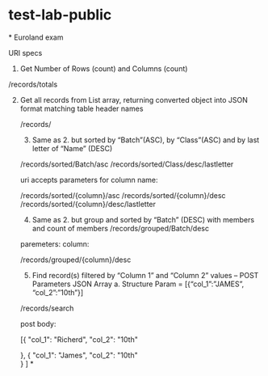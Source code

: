 # test-lab-public
\*
Euroland exam

URI specs

1) Get Number of Rows (count) and Columns (count)

/records/totals

2) Get all records from List<Table> array, returning converted object into JSON format matching table header names 

/records/

3) Same as 2. but sorted by “Batch”(ASC), by “Class”(ASC) and by last letter of “Name” (DESC)

/records/sorted/Batch/asc
/records/sorted/Class/desc/lastletter

uri accepts parameters for column name: 

/records/sorted/{column}/asc
/records/sorted/{column}/desc
/records/sorted/{column}/desc/lastletter

4) Same as 2. but group and sorted by “Batch” (DESC) with members and count of members
/records/grouped/Batch/desc

paremeters: column:

/records/grouped/{column}/desc

5) Find record(s) filtered by “Column  1” and  “Column 2” values – POST Parameters JSON Array
        a. Structure Param = [{“col_1”:”JAMES”, “col_2”:”10th”}]

/records/search

post body:

[{
    "col_1": "Richerd",
    "col_2": "10th"
   
},
{
    "col_1": "James",
    "col_2": "10th"  
}
]
\*
